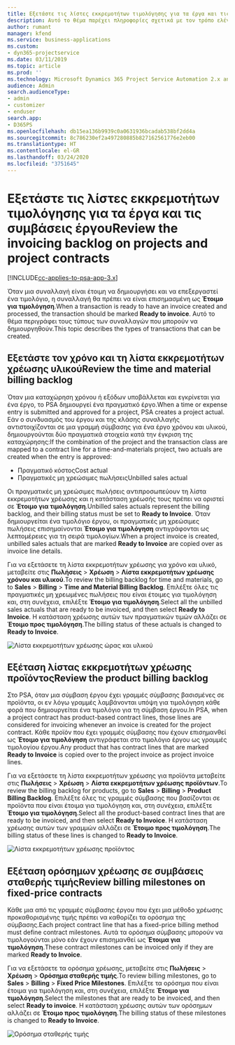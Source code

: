 ```yaml
---
title: Εξετάστε τις λίστες εκκρεμοτήτων τιμολόγησης για τα έργα και τις συμβάσεις έργου
description: Αυτό το θέμα παρέχει πληροφορίες σχετικά με τον τρόπο ελέγχου του χρόνου, των εξόδων και των λιστών εκκρεμοτήτων προϊόντων, καθώς και τον τρόπο με τον οποίο μπορείτε να τα επισημάνετε ως έτοιμα για τιμολόγηση.
author: rumant
manager: kfend
ms.service: business-applications
ms.custom:
- dyn365-projectservice
ms.date: 03/11/2019
ms.topic: article
ms.prod: ''
ms.technology: Microsoft Dynamics 365 Project Service Automation 2.x and 3.x
audience: Admin
search.audienceType:
- admin
- customizer
- enduser
search.app:
- D365PS
ms.openlocfilehash: db15ea136b9939c0a0631936bcadab538bf2dd4a
ms.sourcegitcommit: 8c786230ef2a497280885b827162561776e2eb00
ms.translationtype: HT
ms.contentlocale: el-GR
ms.lasthandoff: 03/24/2020
ms.locfileid: "3751645"
---
```

# <a name="review-the-invoicing-backlog-on-projects-and-project-contracts"></a><span data-ttu-id="b23db-103">Εξετάστε τις λίστες εκκρεμοτήτων τιμολόγησης για τα έργα και τις συμβάσεις έργου</span><span class="sxs-lookup"><span data-stu-id="b23db-103">Review the invoicing backlog on projects and project contracts</span></span>

[!INCLUDE[cc-applies-to-psa-app-3.x](../includes/cc-applies-to-psa-app-3x.md)]

<span data-ttu-id="b23db-104">Όταν μια συναλλαγή είναι έτοιμη να δημιουργήσει και να επεξεργαστεί ένα τιμολόγιο, η συναλλαγή θα πρέπει να είναι επισημασμένη ως **Έτοιμο για τιμολόγηση**.</span><span class="sxs-lookup"><span data-stu-id="b23db-104">When a transaction is ready to have an invoice created and processed, the transaction should be marked **Ready to invoice**.</span></span> <span data-ttu-id="b23db-105">Αυτό το θέμα περιγράφει τους τύπους των συναλλαγών που μπορούν να δημιουργηθούν.</span><span class="sxs-lookup"><span data-stu-id="b23db-105">This topic describes the types of transactions that can be created.</span></span>

## <a name="review-the-time-and-material-billing-backlog"></a><span data-ttu-id="b23db-106">Εξετάστε τον χρόνο και τη λίστα εκκρεμοτήτων χρέωσης υλικού</span><span class="sxs-lookup"><span data-stu-id="b23db-106">Review the time and material billing backlog</span></span>

<span data-ttu-id="b23db-107">Όταν μια καταχώρηση χρόνου ή εξόδων υποβάλλεται και εγκρίνεται για ένα έργο, το PSA δημιουργεί ένα πραγματικό έργο.</span><span class="sxs-lookup"><span data-stu-id="b23db-107">When a time or expense entry is submitted and approved for a project, PSA creates a project actual.</span></span> <span data-ttu-id="b23db-108">Εάν ο συνδυασμός του έργου και της κλάσης συναλλαγής αντιστοιχίζονται σε μια γραμμή σύμβασης για ένα έργο χρόνου και υλικού, δημιουργούνται δύο πραγματικά στοιχεία κατά την έγκριση της καταχώρησης:</span><span class="sxs-lookup"><span data-stu-id="b23db-108">If the combination of the project and the transaction class are mapped to a contract line for a time-and-materials project, two actuals are created when the entry is approved:</span></span>

- <span data-ttu-id="b23db-109">Πραγματικό κόστος</span><span class="sxs-lookup"><span data-stu-id="b23db-109">Cost actual</span></span> 
- <span data-ttu-id="b23db-110">Πραγματικές μη χρεώσιμες πωλήσεις</span><span class="sxs-lookup"><span data-stu-id="b23db-110">Unbilled sales actual</span></span>

<span data-ttu-id="b23db-111">Οι πραγματικές μη χρεώσιμες πωλήσεις αντιπροσωπεύουν τη λίστα εκκρεμοτήτων χρέωσης και η κατάσταση χρέωσής τους πρέπει να οριστεί σε **Έτοιμο για τιμολόγηση**.</span><span class="sxs-lookup"><span data-stu-id="b23db-111">Unbilled sales actuals represent the billing backlog, and their billing status must be set to **Ready to Invoice**.</span></span> <span data-ttu-id="b23db-112">Όταν δημιουργείται ένα τιμολόγιο έργου, οι πραγματικές μη χρεώσιμες πωλήσεις επισημαίνονται **Έτοιμο για τιμολόγηση** αντιγράφονται ως λεπτομέρειες για τη σειρά τιμολογίων.</span><span class="sxs-lookup"><span data-stu-id="b23db-112">When a project invoice is created, unbilled sales actuals that are marked **Ready to Invoice** are copied over as invoice line details.</span></span>

<span data-ttu-id="b23db-113">Για να εξετάσετε τη λίστα εκκρεμοτήτων χρέωσης για χρόνο και υλικό, μεταβείτε στις **Πωλήσεις** \> **Χρέωση** \> **Λίστα εκκρεμοτήτων χρέωσης χρόνου και υλικού**.</span><span class="sxs-lookup"><span data-stu-id="b23db-113">To review the billing backlog for time and materials, go to **Sales** \> **Billing** \> **Time and Material Billing Backlog**.</span></span> <span data-ttu-id="b23db-114">Επιλέξτε όλες τις πραγματικές μη χρεωμένες πωλήσεις που είναι έτοιμες για τιμολόγηση και, στη συνέχεια, επιλέξτε **Έτοιμο για τιμολόγηση**.</span><span class="sxs-lookup"><span data-stu-id="b23db-114">Select all the unbilled sales actuals that are ready to be invoiced, and then select **Ready to Invoice**.</span></span> <span data-ttu-id="b23db-115">Η κατάσταση χρέωσης αυτών των πραγματικών τιμών αλλάζει σε **Έτοιμο προς τιμολόγηση**.</span><span class="sxs-lookup"><span data-stu-id="b23db-115">The billing status of these actuals is changed to **Ready to Invoice**.</span></span>

![Λίστα εκκρεμοτήτων χρέωσης ώρας και υλικού](media/TMBacklog.png)

## <a name="review-the-product-billing-backlog"></a><span data-ttu-id="b23db-117">Εξέταση λίστας εκκρεμοτήτων χρέωσης προϊόντος</span><span class="sxs-lookup"><span data-stu-id="b23db-117">Review the product billing backlog</span></span>

<span data-ttu-id="b23db-118">Στο PSA, όταν μια σύμβαση έργου έχει γραμμές σύμβασης βασισμένες σε προϊόντα, οι εν λόγω γραμμές λαμβάνονται υπόψη για τιμολόγηση κάθε φορά που δημιουργείται ένα τιμολόγιο για τη σύμβαση έργου.</span><span class="sxs-lookup"><span data-stu-id="b23db-118">In PSA, when a project contract has product-based contract lines, those lines are considered for invoicing whenever an invoice is created for the project contract.</span></span> <span data-ttu-id="b23db-119">Κάθε προϊόν που έχει γραμμές σύμβασης που έχουν επισημανθεί ως **Έτοιμο για τιμολόγηση** αντιγράφεται στο τιμολόγιο έργου ως γραμμές τιμολογίου έργου.</span><span class="sxs-lookup"><span data-stu-id="b23db-119">Any product that has contract lines that are marked **Ready to Invoice** is copied over to the project invoice as project invoice lines.</span></span>

<span data-ttu-id="b23db-120">Για να εξετάσετε τη λίστα εκκρεμοτήτων χρέωσης για προϊόντα μεταβείτε στις **Πωλήσεις** \> **Χρέωση** \> **Λίστα εκκρεμοτήτων χρέωσης προϊόντων**.</span><span class="sxs-lookup"><span data-stu-id="b23db-120">To review the billing backlog for products, go to **Sales** \> **Billing** \> **Product Billing Backlog**.</span></span> <span data-ttu-id="b23db-121">Επιλέξτε όλες τις γραμμές σύμβασης που βασίζονται σε προϊόντα που είναι έτοιμα για τιμολόγηση και, στη συνέχεια, επιλέξτε **Έτοιμο για τιμολόγηση**.</span><span class="sxs-lookup"><span data-stu-id="b23db-121">Select all the product-based contract lines that are ready to be invoiced, and then select **Ready to Invoice**.</span></span> <span data-ttu-id="b23db-122">Η κατάσταση χρέωσης αυτών των γραμμών αλλάζει σε **Έτοιμο προς τιμολόγηση**.</span><span class="sxs-lookup"><span data-stu-id="b23db-122">The billing status of these lines is changed to **Ready to Invoice**.</span></span>

![Λίστα εκκρεμοτήτων χρέωσης προϊόντος](media/ProductBacklog.png)

## <a name="review-billing-milestones-on-fixed-price-contracts"></a><span data-ttu-id="b23db-124">Εξέταση ορόσημων χρέωσης σε συμβάσεις σταθερής τιμής</span><span class="sxs-lookup"><span data-stu-id="b23db-124">Review billing milestones on fixed-price contracts</span></span>

<span data-ttu-id="b23db-125">Κάθε μια από τις γραμμές σύμβασης έργου που έχει μια μέθοδο χρέωσης προκαθορισμένης τιμής πρέπει να καθορίζει τα ορόσημα της σύμβασης.</span><span class="sxs-lookup"><span data-stu-id="b23db-125">Each project contract line that has a fixed-price billing method must define contract milestones.</span></span> <span data-ttu-id="b23db-126">Αυτά τα ορόσημα σύμβασης μπορούν να τιμολογούνται μόνο εάν έχουν επισημανθεί ως **Έτοιμα για τιμολόγηση**.</span><span class="sxs-lookup"><span data-stu-id="b23db-126">These contract milestones can be invoiced only if they are marked **Ready to Invoice**.</span></span> 

<span data-ttu-id="b23db-127">Για να εξετάσετε τα ορόσημα χρέωσης, μεταβείτε στις **Πωλήσεις** \> **Χρέωση** \> **Ορόσημα σταθερής τιμής**.</span><span class="sxs-lookup"><span data-stu-id="b23db-127">To review billing milestones, go to **Sales** \> **Billing** \> **Fixed Price Milestones**.</span></span> <span data-ttu-id="b23db-128">Επιλέξτε τα ορόσημα που είναι έτοιμα για τιμολόγηση και, στη συνέχεια, επιλέξτε **Έτοιμο για τιμολόγηση**.</span><span class="sxs-lookup"><span data-stu-id="b23db-128">Select the milestones that are ready to be invoiced, and then select **Ready to invoice**.</span></span> <span data-ttu-id="b23db-129">Η κατάσταση χρέωσης αυτών των ορόσημων αλλάζει σε **Έτοιμο προς τιμολόγηση**.</span><span class="sxs-lookup"><span data-stu-id="b23db-129">The billing status of these milestones is changed to **Ready to Invoice**.</span></span>

![Ορόσημα σταθερής τιμής](media/FPBacklog.png)
